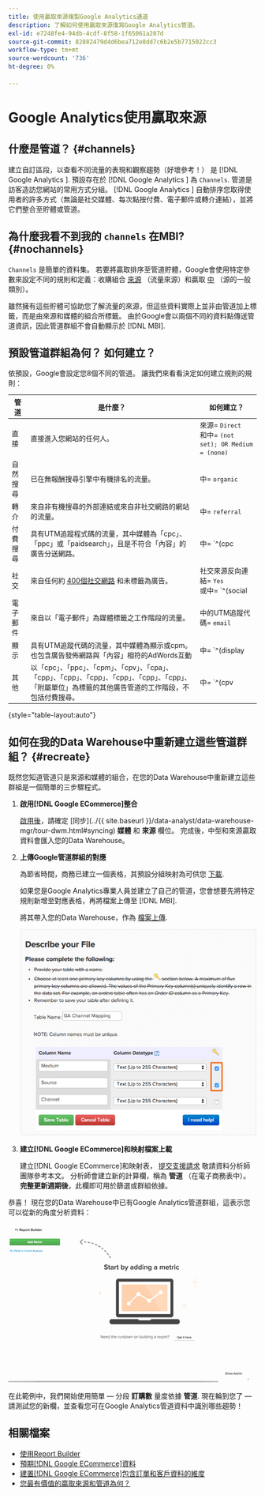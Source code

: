 ```yaml
---
title: 使用贏取來源複製Google Analytics通道
description: 了解如何使用贏取來源復寫Google Analytics管道。
exl-id: e7248fe4-94db-4cdf-8f58-1f65061a207d
source-git-commit: 82882479d4d6bea712e8dd7c6b2e5b7715022cc3
workflow-type: tm+mt
source-wordcount: '736'
ht-degree: 0%

---
```


# Google Analytics使用贏取來源

## 什麼是管道？ {#channels}

建立自訂區段，以查看不同流量的表現和觀察趨勢（好壞參考！） 是  [!DNL Google Analytics ]. 預設存在於 [!DNL Google Analytics ] 為 `Channels`. 管道是訪客造訪您網站的常用方式分組。  [!DNL Google Analytics ] 自動排序您取得使用者的許多方式（無論是社交媒體、每次點按付費、電子郵件或轉介連結），並將它們整合至貯體或管道。

## 為什麼我看不到我的 `channels` 在MBI? {#nochannels}

`Channels` 是簡單的資料集。 若要將贏取排序至管道貯體，Google會使用特定參數來設定不同的規則和定義：收購組合 [來源](https://support.google.com/analytics/answer/1033173?hl=en) （流量來源）和贏取 [中](https://support.google.com/analytics/answer/6099206?hl=en) （源的一般類別）。

雖然擁有這些貯體可協助您了解流量的來源，但這些資料實際上並非由管道加上標籤，而是由來源和媒體的組合所標籤。 由於Google會以兩個不同的資料點傳送管道資訊，因此管道群組不會自動顯示於 [!DNL MBI].

## 預設管道群組為何？ 如何建立？

依預設，Google會設定您8個不同的管道。 讓我們來看看決定如何建立規則的規則：

| 管道 | 是什麼？ | 如何建立？ |
|---|---|---|
| 直接 | 直接進入您網站的任何人。 | 來源= `Direct`<br>和中= `(not set); OR Medium = (none)` |
| 自然搜尋 | 已在無報酬搜尋引擎中有機排名的流量。 | 中= `organic` |
| 轉介 | 來自非有機搜尋的外部連結或來自非社交網路的網站的流量。 | 中= `referral` |
| 付費搜尋 | 具有UTM追蹤程式碼的流量，其中媒體為「cpc」、「ppc」或「paidsearch」，且是不符合「內容」的廣告分送網路。 | 中= `^(cpc|ppc|paidsearch)$`<br>和廣告分送網路≠ `Content` |
| 社交 | 來自任何約 [400個社交網路](https://www.annielytics.com/blog/analytics/sites-google-analytics-includes-in-social-reports/) 和未標籤為廣告。 | 社交來源反向連結= `Yes`<br>或中= `^(social|social-network|social-media|sm|social network|social media)$` |
| 電子郵件 | 來自以「電子郵件」為媒體標籤之工作階段的流量。 | 中的UTM追蹤代碼= `email` |
| 顯示 | 具有UTM追蹤代碼的流量，其中媒體為顯示或cpm。 也包含廣告發佈網路與「內容」相符的AdWords互動 | 中= `^(display|cpm|banner)$`<br>OR廣告分送網路= `Content`<br>和廣告格式≠ `Text` |
| 其他 | 以「cpc」、「ppc」、「cpm」、「cpv」、「cpa」、「cpp」、「cpp」、「cpp」、「cpp」、「cpp」、「cpp」、「附屬單位」為標籤的其他廣告管道的工作階段，不包括付費搜尋。 | 中= `^(cpv|cpa|cpp|content-text)$` |

{style=&quot;table-layout:auto&quot;}

## 如何在我的Data Warehouse中重新建立這些管道群組？ {#recreate}

既然您知道管道只是來源和媒體的組合，在您的Data Warehouse中重新建立這些群組是一個簡單的三步驟程式。

1. **啟用[!DNL Google ECommerce]整合**

   [啟用後](../importing-data/integrations/google-ecommerce.md)，請確定 [同步](../{{ site.baseurl }}/data-analyst/data-warehouse-mgr/tour-dwm.html#syncing) **媒體** 和 **來源** 欄位。 完成後，中型和來源贏取資料會匯入您的Data Warehouse。

1. **上傳Google管道群組的對應**

   為節省時間，商務已建立一個表格，其預設分組映射為可供您 [下載](../../assets/ga-channel-mapping.csv).

   如果您是Google Analytics專業人員並建立了自己的管道，您會想要先將特定規則新增至對應表格，再將檔案上傳至 [!DNL MBI].

   將其帶入您的Data Warehouse，作為 [檔案上傳](../importing-data/connecting-data/using-file-uploader.md).

   ![](../../assets/Setting_Primary_Keys.png)

1. **建立[!DNL Google ECommerce]和映射檔案上載**

   建立[!DNL Google ECommerce]和映射表， [提交支援請求](../../guide-overview.md) 敬請資料分析師團隊參考本文。 分析師會建立新的計算欄，稱為 **管道** （在電子商務表中）。 **完整更新週期後**，此欄即可用於篩選或群組依據。

恭喜！ 現在您的Data Warehouse中已有Google Analytics管道群組，這表示您可以從新的角度分析資料：

![依管道劃分訂購量度](../../assets/GA_Channel_Gif.gif)

在此範例中，我們開始使用簡單 — 分段 **訂購數** 量度依據 **管道**. 現在輪到您了 — 請測試您的新欄，並查看您可在Google Analytics管道資料中識別哪些趨勢！

## 相關檔案

* [使用Report Builder](../../tutorials/using-visual-report-builder.md)
* [預期[!DNL Google ECommerce]資料](../importing-data/integrations/google-ecommerce-data.md)
* [建置[!DNL Google ECommerce]包含訂單和客戶資料的維度](../data-warehouse-mgr/bldg-google-ecomm-dim.md)
* [您最有價值的贏取來源和管道為何？](../analysis/most-value-source-channel.md)
